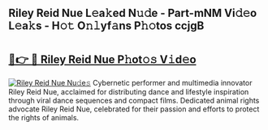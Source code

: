 ## Riley Reid Nue L𝚎a𝚔ed N𝚞𝚍e - Part-mNM Vi𝚍𝚎o L𝚎a𝚔s - H𝚘𝚝 O𝚗𝚕yf𝚊ns P𝚑𝚘tos ccjgB

# <h2><a href="http://kf6um5.oniu.top/?m=Riley+Reid+Nue">🔗👉 🔴 Riley Reid Nue P𝚑ot𝚘𝚜 V𝚒d𝚎o</a></h2>

[![Riley Reid Nue Nu𝚍e𝚜](https://i.imgur.com/0qMVB7G.gif)](http://kf6um5.oniu.top/?m=Riley+Reid+Nue)
Cybernetic performer and multimedia innovator Riley Reid Nue, acclaimed for distributing dance and lifestyle inspiration through viral dance sequences and compact films. Dedicated animal rights advocate Riley Reid Nue, celebrated for their passion and efforts to protect the rights of animals.  
